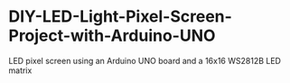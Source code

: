 # DIY-LED-Light-Pixel-Screen-Project-with-Arduino-UNO
LED pixel screen using an Arduino UNO board and a 16x16 WS2812B LED matrix
